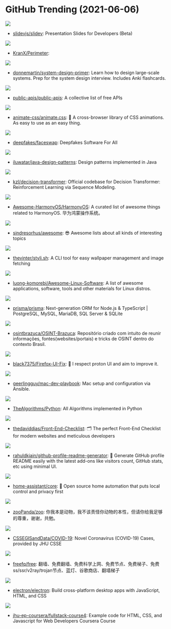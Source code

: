 # GitHub Trending (2021-06-06)

![](https://img.shields.io/badge/TypeScript-New%20565-green?style=flat-square&logo=appveyor)
- [slidevjs/slidev](https://github.com/slidevjs/slidev): Presentation Slides for Developers (Beta)

![](https://img.shields.io/badge/C%2B%2B-New%20146-green?style=flat-square&logo=appveyor)
- [KranX/Perimeter](https://github.com/KranX/Perimeter): 

![](https://img.shields.io/badge/Python-New%20178-green?style=flat-square&logo=appveyor)
- [donnemartin/system-design-primer](https://github.com/donnemartin/system-design-primer): Learn how to design large-scale systems. Prep for the system design interview. Includes Anki flashcards.

![](https://img.shields.io/badge/Python-New%20857-green?style=flat-square&logo=appveyor)
- [public-apis/public-apis](https://github.com/public-apis/public-apis): A collective list of free APIs

![](https://img.shields.io/badge/CSS-New%20202-green?style=flat-square&logo=appveyor)
- [animate-css/animate.css](https://github.com/animate-css/animate.css): 🍿 A cross-browser library of CSS animations. As easy to use as an easy thing.

![](https://img.shields.io/badge/Python-New%20163-green?style=flat-square&logo=appveyor)
- [deepfakes/faceswap](https://github.com/deepfakes/faceswap): Deepfakes Software For All

![](https://img.shields.io/badge/Java-New%20280-green?style=flat-square&logo=appveyor)
- [iluwatar/java-design-patterns](https://github.com/iluwatar/java-design-patterns): Design patterns implemented in Java

![](https://img.shields.io/badge/Python-New%20176-green?style=flat-square&logo=appveyor)
- [kzl/decision-transformer](https://github.com/kzl/decision-transformer): Official codebase for Decision Transformer: Reinforcement Learning via Sequence Modeling.

![](https://img.shields.io/badge/C-New%20277-green?style=flat-square&logo=appveyor)
- [Awesome-HarmonyOS/HarmonyOS](https://github.com/Awesome-HarmonyOS/HarmonyOS): A curated list of awesome things related to HarmonyOS. 华为鸿蒙操作系统。

![](https://img.shields.io/badge/Shell-New%20375-green?style=flat-square&logo=appveyor)
- [sindresorhus/awesome](https://github.com/sindresorhus/awesome): 😎 Awesome lists about all kinds of interesting topics

![](https://img.shields.io/badge/Shell-New%2040-green?style=flat-square&logo=appveyor)
- [thevinter/styli.sh](https://github.com/thevinter/styli.sh): A CLI tool for easy wallpaper management and image fetching

![](https://img.shields.io/badge/Python-New%20251-green?style=flat-square&logo=appveyor)
- [luong-komorebi/Awesome-Linux-Software](https://github.com/luong-komorebi/Awesome-Linux-Software): A list of awesome applications, software, tools and other materials for Linux distros.

![](https://img.shields.io/badge/TypeScript-New%20567-green?style=flat-square&logo=appveyor)
- [prisma/prisma](https://github.com/prisma/prisma): Next-generation ORM for Node.js & TypeScript | PostgreSQL, MySQL, MariaDB, SQL Server & SQLite

![](https://img.shields.io/badge/none-New%2083-green?style=flat-square&logo=appveyor)
- [osintbrazuca/OSINT-Brazuca](https://github.com/osintbrazuca/OSINT-Brazuca): Repositório criado com intuito de reunir informações, fontes(websites/portais) e tricks de OSINT dentro do contexto Brasil.

![](https://img.shields.io/badge/CSS-New%20680-green?style=flat-square&logo=appveyor)
- [black7375/Firefox-UI-Fix](https://github.com/black7375/Firefox-UI-Fix): 🦊 I respect proton UI and aim to improve it.

![](https://img.shields.io/badge/Shell-New%20131-green?style=flat-square&logo=appveyor)
- [geerlingguy/mac-dev-playbook](https://github.com/geerlingguy/mac-dev-playbook): Mac setup and configuration via Ansible.

![](https://img.shields.io/badge/Python-New%20301-green?style=flat-square&logo=appveyor)
- [TheAlgorithms/Python](https://github.com/TheAlgorithms/Python): All Algorithms implemented in Python

![](https://img.shields.io/badge/none-New%20116-green?style=flat-square&logo=appveyor)
- [thedaviddias/Front-End-Checklist](https://github.com/thedaviddias/Front-End-Checklist): 🗂 The perfect Front-End Checklist for modern websites and meticulous developers

![](https://img.shields.io/badge/JavaScript-New%20617-green?style=flat-square&logo=appveyor)
- [rahuldkjain/github-profile-readme-generator](https://github.com/rahuldkjain/github-profile-readme-generator): 🚀 Generate GitHub profile README easily with the latest add-ons like visitors count, GitHub stats, etc using minimal UI.

![](https://img.shields.io/badge/Python-New%2043-green?style=flat-square&logo=appveyor)
- [home-assistant/core](https://github.com/home-assistant/core): 🏡 Open source home automation that puts local control and privacy first

![](https://img.shields.io/badge/none-New%2060-green?style=flat-square&logo=appveyor)
- [zooPanda/zoo](https://github.com/zooPanda/zoo): 你我本是动物，我不该责怪你动物的本性，但请你给我足够的尊重，谢谢，共勉。

![](https://img.shields.io/badge/none-New%2021-green?style=flat-square&logo=appveyor)
- [CSSEGISandData/COVID-19](https://github.com/CSSEGISandData/COVID-19): Novel Coronavirus (COVID-19) Cases, provided by JHU CSSE

![](https://img.shields.io/badge/none-New%2067-green?style=flat-square&logo=appveyor)
- [freefq/free](https://github.com/freefq/free): 翻墙、免费翻墙、免费科学上网、免费节点、免费梯子、免费ss/ssr/v2ray/trojan节点、蓝灯、谷歌商店、翻墙梯子

![](https://img.shields.io/badge/C%2B%2B-New%20117-green?style=flat-square&logo=appveyor)
- [electron/electron](https://github.com/electron/electron): Build cross-platform desktop apps with JavaScript, HTML, and CSS

![](https://img.shields.io/badge/JavaScript-New%2022-green?style=flat-square&logo=appveyor)
- [jhu-ep-coursera/fullstack-course4](https://github.com/jhu-ep-coursera/fullstack-course4): Example code for HTML, CSS, and Javascript for Web Developers Coursera Course

